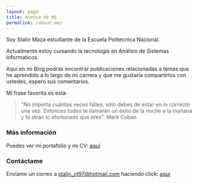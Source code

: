 ```yaml
---
layout: page
title: Acerca de Mí
permalink: /about-me/
---
```

Soy Stalin Maza estudiante de la Escuela Politecnica Nacional.

Actualmente estoy cursando la tecnología en Análisis de Sistemas Informaticos.

Aquí en mi Blog podrás encontrar publicaciones relacionadas a temas que he aprendido a lo largo de mi carrera y que me gustaría compartirlos con ustedes, espero sus comentarios.

Mi frase favorita es esta: 

<blockquote>
    "No importa cuántas veces falles, sólo debes de estar en lo correcto una vez. Entonces 
    todos te llamarán un éxito de la noche a la mañana y te dirán lo afortunado que eres". 
    Mark Cuban
</blockquote>

### Más información

Puedes ver mi portafolio y mi CV: <a href="https://stalinmazaepn.github.io/stalinMaza/" target="_blank">aquí</a>


### Contáctame

Envíame un correo a stalin_ct97@hotmail.com haciendo click: [aquí](mailto:stalin_ct97@hotmail.com)
